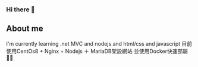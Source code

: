 ### Hi there 👋
## About me
I'm currently learning .net MVC and nodejs and html/css and javascript 
目前使用CentOs8 + Nginx + Nodejs ＋ MariaDB架設網站
並使用Docker快速部屬💪🏿

<!--
**CI-YU/CI-YU** is a ✨ _special_ ✨ repository because its `README.md` (this file) appears on your GitHub profile.

Here are some ideas to get you started:

- 🔭 I’m currently working on ...
- 🌱 I’m currently learning ...
- 👯 I’m looking to collaborate on ...
- 🤔 I’m looking for help with ...
- 💬 Ask me about ...
- 📫 How to reach me: ...
- 😄 Pronouns: ...
- ⚡ Fun fact: ...
-->
